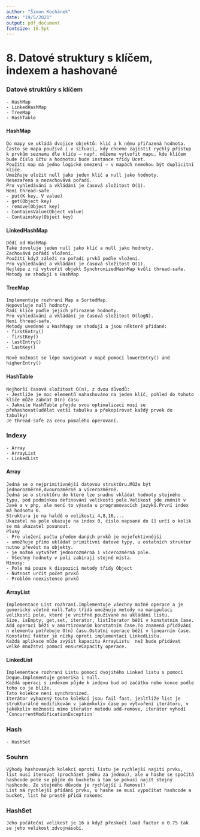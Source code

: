 ```yaml
---
author: "Šimon Kochánek"
date: "19/5/2021"
output: pdf_document
fontsize: 10.5pt
---
```


<style type="text/css">
  body{
    font-size: 10.5pt;
  }
</style>

# 8. Datové struktury s klíčem, indexem a hashované

### Datové struktůry s klíčem

    - HashMap
    - LinkedHashMap
    - TreeMap
    - HashTable

#### HashMap

    Do mapy se ukládá dvojice objektů: klíč a k němu přiřazená hodnota.
    Často se mapa používá i v situaci, kdy chceme zajistit rychlý přístup k prvkům seznamu dle klíče – např. můžeme vytvořit mapu, kde klíčem bude číslo účtu a hodnotou bude instance třídy Ucet. 
    Použití map má jedno logické omezení – v mapách nemohou být duplicitní klíče.
    Umožňuje uložit null jako jeden klíč a null jako hodnoty.
    Nesezařená a nezachovává pořadí.
    Pro vyhledávání a vkládání je časová složitost O(1).
    Není thread-safe
    - put(K key, V value)
    - get(Object key)
    - remove(Object key)
    - ContainsValue(Object value)
    - ContainsKey(Object key)

#### LinkedHashMap

    Dědí od HashMap
    Také dovoluje jeden null jako klíč a null jako hodnoty.
    Zachovává pořádí vložení.
    Použítí když záleží na pořadí prvků podle vložení.
    Pro vyhledávání a vkládání je časová složitost O(1).
    Nejlépe z ní vytvořit objekt SynchronizedHashMap kvůli thread-safe.
    Metody se shodují s HashMap

#### TreeMap

    Implementuje rozhraní Map a SortedMap.
    Nepovoluje null hodnoty.
    Řadí klíče podle jejich přirozené hodnoty.
    Pro vyhledávání a vkládání je časová složitost O(logN).
    Není thread-safe.
    Metody uvedené u HashMapy se shodují a jsou některé přidané:
    - firstEntry()
    - firstKey()
    - lastEntry()
    - lastKey() 
     
    Nově možnost se lépe navigovat v mapě pomocí lowerEntry() and higherEntry() 

#### HashTable

    Nejhorší časová složitost O(n), z dvou důvodů:
    - Jestliže je moc elementů nahashováno na jeden klíč, pohled do tohoto klíče může zabrat O(n) času
    - Jakmile HashTable přejde svou optimalizaci musí se přehashovat(udělat vetší tabulku a překopírovat každý prvek do tabulky)
    Je thread-safe za cenu pomalého operovaní.

### Indexy

    - Array
    - ArrayList
    - LinkedList

#### Array

    Jedná se o nejprimitivnější datovou struktůru.Může být jednorozměrné,dvourozměrné a vícerozměrné.
    Jedná se o struktůru do které lze snadno vkládat hodnoty stejného typu, pod podmínkou definování velikosti pole.Velikost jde změnit v Javě a v php, ale není to výsada u programovacích jazyků.První index má hodnotu 0.
    Struktura je na haldě o velikosti 4,8,16,...
    Ukazatel na pole ukazuje na index 0, číslo napsané do [] určí o kolik se má ukazatel posunout.
    Plusy
    - Pro uložení počtu předem daných prvků je nejefektivnější
    - umožňuje přímo ukládat primitivní datové typy, u ostatních struktur nutno převést na objekty.
    - je možné vytvářet jednorozměrná i vícerozměrná pole.
    - Všechny hodnoty v poli zabírají stejně místa.
    Mínusy: 
    - Pole má pouze k dispozici metody třídy Object
    - Nutnost určit počet prvků
    - Problém neexistence prvků
 
#### ArrayList

    Implementace List rozhraní.Implementuje všechny možné operace a je generický včetně null.Tato třídá umožnuje metody na manipulaci velikosti pole, které je vnitřně používané na ukládání listu.
    Size, isEmpty, get,set, iterator, listIterator běží v konstatním čase.
    Add operaci běží v amortizovaním konstatním čase.To znamená přidávání n elementu potřebuje O(n) času.Ostatní operace běží v linearním čase.
    Konstatní faktor je nízky oproti implementaci LinkedListu.
    Každá aplikace může zvýšit kapacitu ArrayListu  než bude přidávat velké množství pomocí ensureCapacity operace.

#### LinkedList

    Implementace rozhraní Listu pomocí dvojitého Linked listu s pomocí Deque.Implementuje generika i null.
    Každá operaci s indexem půjde k indexu bud od začátku nebo konce podle toho co je blíže.
    Tato kolekce není synchronized.
    Iterátor vyhozený touto kolekcí jsou fail-fast, jesltliže list je strukturálně modifikován v jakémkoliv čase po vytvoření iterátoru, v jakékoliv možnosti mimo iterator metodu add-remove, iterátor vyhodí `ConcurrentModificationException` 

### Hash

    - HashSet


### Souhrn

    Výhody hashovaných kolekcí oproti listu je rychlejší najití prvku, list musí iterovat (procházet jednu za jednou), ale u hashe se spočítá hashcode poté se půjde do bucketu a tam se pokusí najít stejný hashcode. Ze stejného důvodu je rychlejší i Remove()
    List má rychlejší přídání prvku, u hashe se musí vypočítat hashcode a bucket, list ho prostě přidá nakonec 

### HashSet

    Jeho počáteční velikost je 16 a když přeskočí load factor o 0.75 tak se jeho velikost zdvojnásobí.